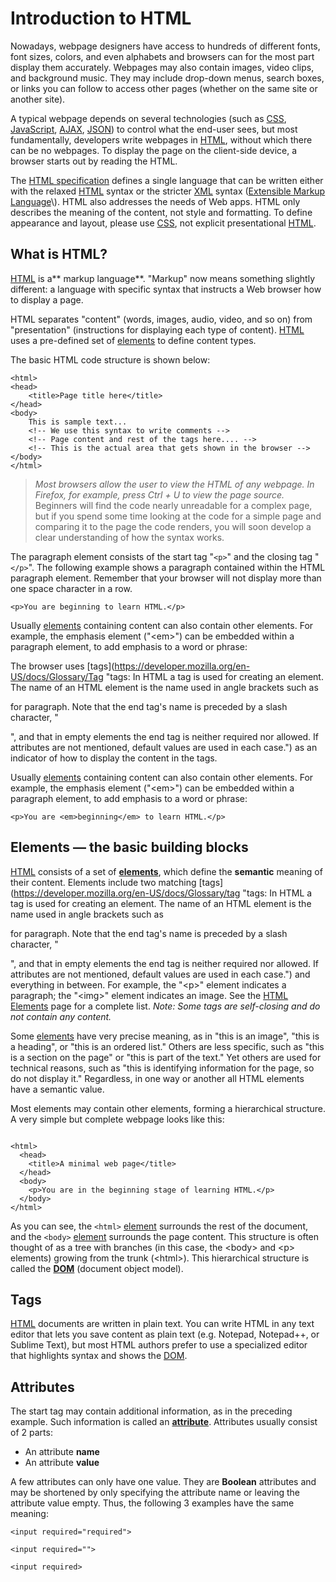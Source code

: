 # Introduction to HTML

Nowadays, webpage designers have access to hundreds of different fonts, font sizes, colors, and even alphabets and browsers can for the most part display them accurately.  Webpages may also contain images, video clips, and background music. They may include drop-down menus, search boxes, or links you can follow to access other pages \(whether on the same site or another site\).

A typical webpage depends on several technologies \(such as [CSS](https://developer.mozilla.org/en-US/docs/CSS "CSS"), [JavaScript](https://developer.mozilla.org/en-US/docs/JavaScript/About_JavaScript "JavaScript/About_JavaScript"), [AJAX](https://developer.mozilla.org/en-US/docs/AJAX "AJAX"), [JSON](https://developer.mozilla.org/en-US/docs/JSON "JSON")\) to control what the end-user sees, but most fundamentally, developers write webpages in [HTML](https://developer.mozilla.org/en-US/docs/HTML "HTML"), without which there can be no webpages. To display the page on the client-side device, a browser starts out by reading the HTML.

The [HTML specification](http://www.w3.org/html/wg/drafts/html/master/ "http://www.w3.org/html/wg/drafts/html/master/") defines a single language that can be written either with the relaxed [HTML](https://developer.mozilla.org/en-US/docs/Glossary/HTML "HTML: HTML (HyperText Markup Language) is a descriptive language that specifies webpage structure.") syntax or the stricter [XML](https://developer.mozilla.org/en-US/docs/Glossary/XML "XML: eXtensible Markup Language (XML) is a generic markup language specified by the W3C. The information technology (IT) industry uses many languages based on XML as data-description languages.") syntax \([Extensible Markup Language](http://www.w3.org/XML/ "http://www.w3.org/XML/")\). HTML also addresses the needs of Web apps. HTML only describes the meaning of the content, not style and formatting. To define appearance and layout, please use [CSS](https://developer.mozilla.org/en-US/docs/Glossary/CSS "CSS: CSS (Cascading Style Sheets) is a declarative language that controls how webpages look in the browser."), not explicit presentational [HTML](https://developer.mozilla.org/en-US/docs/Glossary/HTML "HTML: HTML (HyperText Markup Language) is a descriptive language that specifies webpage structure.").

## **What is HTML?**

[HTML](https://developer.mozilla.org/en-US/docs/Glossary/HTML "HTML: HTML (HyperText Markup Language) is a descriptive language that specifies webpage structure.") is a** markup language**. "Markup" now means something slightly different: a language with specific syntax that instructs a Web browser how to display a page.

HTML separates "content" \(words, images, audio, video, and so on\) from "presentation" \(instructions for displaying each type of content\). [HTML](https://developer.mozilla.org/en-US/docs/Glossary/HTML "HTML: HTML (HyperText Markup Language) is a descriptive language that specifies webpage structure.") uses a pre-defined set of [elements](https://developer.mozilla.org/en-US/docs/Glossary/Element "elements: An element is a part of a webpage. In XML and HTML, an element may contain a data item or a chunk of text or an image, or perhaps nothing. A typical element includes an opening tag with some attributes, a content, and a closing tag:") to define content types.

The basic HTML code structure is shown below:

```
<html>
<head>
    <title>Page title here</title>
</head>
<body>
    This is sample text...
    <!-- We use this syntax to write comments -->
    <!-- Page content and rest of the tags here.... -->
    <!-- This is the actual area that gets shown in the browser -->
</body>
</html>
```

> _Most browsers allow the user to view the HTML of any webpage. In Firefox, for example, press Ctrl + U to view the page source._ Beginners will find the code nearly unreadable for a complex page, but if you spend some time looking at the code for a simple page and comparing it to the page the code renders, you will soon develop a clear understanding of how the syntax works.

The paragraph element consists of the start tag "`<p>`" and the closing tag "`</p>`". The following example shows a paragraph contained within the HTML paragraph element. Remember that your browser will not display more than one space character in a row.

```
<p>You are beginning to learn HTML.</p>
```

Usually [elements](https://developer.mozilla.org/en-US/docs/Glossary/Element "elements: An element is a part of a webpage. In XML and HTML, an element may contain a data item or a chunk of text or an image, or perhaps nothing. A typical element includes an opening tag with some attributes, a content, and a closing tag:") containing content can also contain other elements. For example, the emphasis element \("&lt;em&gt;"\) can be embedded within a paragraph element, to add emphasis to a word or phrase:

The browser uses [tags](https://developer.mozilla.org/en-US/docs/Glossary/Tag "tags: In HTML a tag is used for creating an element.  The name of an HTML element is the name used in angle brackets such as <p> for paragraph.  Note that the end tag's name is preceded by a slash character, "</p>", and that in empty elements the end tag is neither required nor allowed. If attributes are not mentioned, default values are used in each case.") as an indicator of how to display the content in the tags.

Usually [elements](https://developer.mozilla.org/en-US/docs/Glossary/Element "elements: An element is a part of a webpage. In XML and HTML, an element may contain a data item or a chunk of text or an image, or perhaps nothing. A typical element includes an opening tag with some attributes, a content, and a closing tag:") containing content can also contain other elements. For example, the emphasis element \("&lt;em&gt;"\) can be embedded within a paragraph element, to add emphasis to a word or phrase:

```
<p>You are <em>beginning</em> to learn HTML.</p>
```

## **Elements — the basic building blocks**

[HTML](https://developer.mozilla.org/en-US/docs/Glossary/HTML "HTML: HTML (HyperText Markup Language) is a descriptive language that specifies webpage structure.") consists of a set of [**elements**](https://developer.mozilla.org/en-US/docs/Glossary/Element "elements: An element is a part of a webpage. In XML and HTML, an element may contain a data item or a chunk of text or an image, or perhaps nothing. A typical element includes an opening tag with some attributes, a content, and a closing tag:"), which define the **semantic** meaning of their content. Elements include two matching [tags](https://developer.mozilla.org/en-US/docs/Glossary/tag "tags: In HTML a tag is used for creating an element.  The name of an HTML element is the name used in angle brackets such as <p> for paragraph.  Note that the end tag's name is preceded by a slash character, "</p>", and that in empty elements the end tag is neither required nor allowed. If attributes are not mentioned, default values are used in each case.") and everything in between. For example, the "&lt;p&gt;" element indicates a paragraph; the "&lt;img&gt;" element indicates an image. See the [HTML Elements](https://developer.mozilla.org/en-US/docs/HTML/Element "HTML/Element") page for a complete list. _Note: Some tags are self-closing and do not contain any content._

Some [elements](https://developer.mozilla.org/en-US/docs/Glossary/Element "elements: An element is a part of a webpage. In XML and HTML, an element may contain a data item or a chunk of text or an image, or perhaps nothing. A typical element includes an opening tag with some attributes, a content, and a closing tag:") have very precise meaning, as in "this is an image", "this is a heading", or "this is an ordered list." Others are less specific, such as "this is a section on the page" or "this is part of the text." Yet others are used for technical reasons, such as "this is identifying information for the page, so do not display it." Regardless, in one way or another all HTML elements have a semantic value.

Most elements may contain other elements, forming a hierarchical structure. A very simple but complete webpage looks like this:

```

<html>
  <head>
    <title>A minimal web page</title>
  </head>
  <body>
    <p>You are in the beginning stage of learning HTML.</p>
  </body>
</html>
```

As you can see, the `<html>` [element](https://developer.mozilla.org/en-US/docs/Glossary/element "element: An element is a part of a webpage. In XML and HTML, an element may contain a data item or a chunk of text or an image, or perhaps nothing. A typical element includes an opening tag with some attributes, a content, and a closing tag:") surrounds the rest of the document, and the `<body>` [element](https://developer.mozilla.org/en-US/docs/Glossary/element "element: An element is a part of a webpage. In XML and HTML, an element may contain a data item or a chunk of text or an image, or perhaps nothing. A typical element includes an opening tag with some attributes, a content, and a closing tag:") surrounds the page content. This structure is often thought of as a tree with branches \(in this case, the &lt;body&gt; and &lt;p&gt; elements\) growing from the trunk \(&lt;html&gt;\). This hierarchical structure is called the **[DOM](https://developer.mozilla.org/en-US/docs/Glossary/DOM "DOM: The DOM (Document Object Model) is an API that represents and interacts with any HTML or XML document. The DOM is a document model loaded in the browser and representing the document as a node tree, where each node represents part of the document (e.g. an element, text string, or comment).")** \(document object model\).

## **Tags**

[HTML](https://developer.mozilla.org/en-US/docs/Glossary/HTML "HTML: HTML (HyperText Markup Language) is a descriptive language that specifies webpage structure.") documents are written in plain text. You can write HTML in any text editor that lets you save content as plain text \(e.g. Notepad, Notepad++, or Sublime Text\), but most HTML authors prefer to use a specialized editor that highlights syntax and shows the [DOM](https://developer.mozilla.org/en-US/docs/Glossary/DOM "DOM: The DOM (Document Object Model) is an API that represents and interacts with any HTML or XML document. The DOM is a document model loaded in the browser and representing the document as a node tree, where each node represents part of the document (e.g. an element, text string, or comment).").

## **Attributes**

The start tag may contain additional information, as in the preceding example. Such information is called an **[attribute](https://developer.mozilla.org/en-US/docs/Glossary/attribute "attribute: An attribute extends a tag, changing tag behavior or providing metadata. An attribute always has the form name=value (giving the attribute's identifier and the attribute's associated value).")**. Attributes usually consist of 2 parts:

* An attribute **name**
* An attribute **value**

A few attributes can only have one value. They are **Boolean** attributes and may be shortened by only specifying the attribute name or leaving the attribute value empty. Thus, the following 3 examples have the same meaning:

```
<input required="required">

<input required="">

<input required>
```





